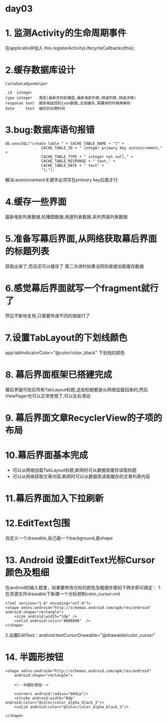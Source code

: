 # day03 

# 1. 监测Activity的生命周期事件

在applicatio中加入  this.registerActivityLifecycleCallbacks(this);

# 2.缓存数据库设计
    
    CacheDataOpenHelper
    
    _id  integer
    type integer   类型(最新页的轮播图,最新电影列表,频道列表,频道详情)
    response text  服务端返回的json数据,全部缓存,需要用的时候再解析
    date     text  缓存的日期时间
   
# 3.bug:数据库语句报错

    db.execSQL("create table " + CACHE_TABLE_NAME + "(" +
                    CACHE_TABLE_ID + " integer primary key autoincrement," +
                    CACHE_TABLE_TYPE + " integer not null," +
                    CACHE_TABLE_RESPONSE + " text," +
                    CACHE_TABLE_DATE + " text" +
                    ");");

解决:autoincrement关键字必须写在primary key后面才行

# 4.缓存一些界面

最新电影列表数据,轮播图数据,频道列表数据,系列界面列表数据


# 5.准备写幕后界面,从网络获取幕后界面的标题列表

获取出来了,而且还可以缓存了
第二次进时如果没网则直接加载缓存数据

# 6.感觉幕后界面就写一个fragment就行了

然后不断地复用,只需要传递不同的值就行了


# 7.设置TabLayout的下划线颜色

app:tabIndicatorColor="@color/color_black"  下划线的颜色

# 8. 幕后界面框架已搭建完成

幕后界面可现实所有TabLayout标题,这些标题都是从网络加载回来的,然后ViewPager也可以正常使用了,可以左右滑动

# 9. 幕后界面文章RecyclerView的子项的布局

# 10.幕后界面基本完成

- 可以从网络加载TabLayout标题,断网时可从数据库缓存读取标题
- 可以从网络获取文章内容,断网时可以从数据库读取缓存的文章列表内容

# 11.幕后界面加入下拉刷新

# 12.EditText包围

自定义一个drawable,自己画一个background,是shape

# 13. Android 设置EditText光标Cursor颜色及粗细

在android的输入框里，如果要修改光标的颜色及粗细步骤如下两步即可搞定：
1.在资源文件drawable下新建一个光标控制color_cursor.xml

    <?xml version="1.0" encoding="utf-8"?>
    <shape xmlns:android="http://schemas.android.com/apk/res/android" android:shape="rectangle">
        <size android:width="1dp" />
        <solid android:color="#008000"  />
    </shape>

2.设置EditText：android:textCursorDrawable="@drawable/color_cursor"

# 14. 半圆形按钮

    <shape xmlns:android="http://schemas.android.com/apk/res/android"
        android:shape="rectangle">

        <!--半圆形按钮-->

        <corners android:radius="60dip"/>
        <stroke android:width="0dp" android:color="@color/color_alpha_black_3"/>
        <solid android:color="@color/color_alpha_black_3"/>

    </shape>
